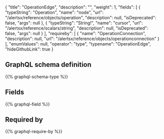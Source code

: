 {
  "title": "OperationEdge",
  "description": "",
  "weight": 1,
  "fields": [
    {
      "typeString": "Operation",
      "name": "node",
      "url": "/alertsx/reference/objects/operation",
      "description": null,
      "isDeprecated": false,
      "args": null
    },
    {
      "typeString": "String!",
      "name": "cursor",
      "url": "/alertsx/reference/scalars/string",
      "description": null,
      "isDeprecated": false,
      "args": null
    }
  ],
  "requireby": [
    {
      "name": "OperationConnection",
      "description": null,
      "url": "/alertsx/reference/objects/operationconnection"
    }
  ],
  "enumValues": null,
  "operator": "type",
  "typename": "OperationEdge",
  "hideGithubLink": true
}
## GraphQL schema definition

{{% graphql-schema-type %}}

## Fields

{{% graphql-field %}}

## Required by

{{% graphql-require-by %}}

